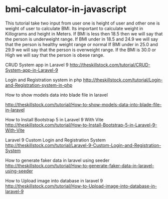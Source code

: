 # bmi-calculator-in-javascript
 This tutorial take two input from user one is height of user and other one is weight of user to calculate BMI. Its important to calculate weight in Killograms and height in Meters.  If BMI is less then 18.5 then we will say that the person is underweight range.  If BMI under in 18.5 and 24.9 we will say that the person is healthy weight range or normal If BMI under in 25.0 and 29.9 we will say that the person is overweight range. If the BMI is 30.0 or High we will say that the person is obese range.

CRUD System app in Laravel 9
http://theskillstock.com/tutorial/CRUD-System-app-in-Laravel-9

Login and Registration system in php
http://theskillstock.com/tutorial/Login-and-Registration-system-in-php

How to show models data into blade file in laravel

http://theskillstock.com/tutorial/How-to-show-models-data-into-blade-file-in-laravel

How to Install Bootstrap 5 in Laravel 9 With Vite
http://theskillstock.com/tutorial/How-to-Install-Bootstrap-5-in-Laravel-9-With-Vite

Laravel 9 Custom Login and Registration System
http://theskillstock.com/tutorial/Laravel-9-Custom-Login-and-Registration-System

How to generate faker data in laravel using seeder
http://theskillstock.com/tutorial/How-to-generate-faker-data-in-laravel-using-seeder

How to Upload image into database in laravel 9
http://theskillstock.com/tutorial/How-to-Upload-image-into-database-in-laravel-9
